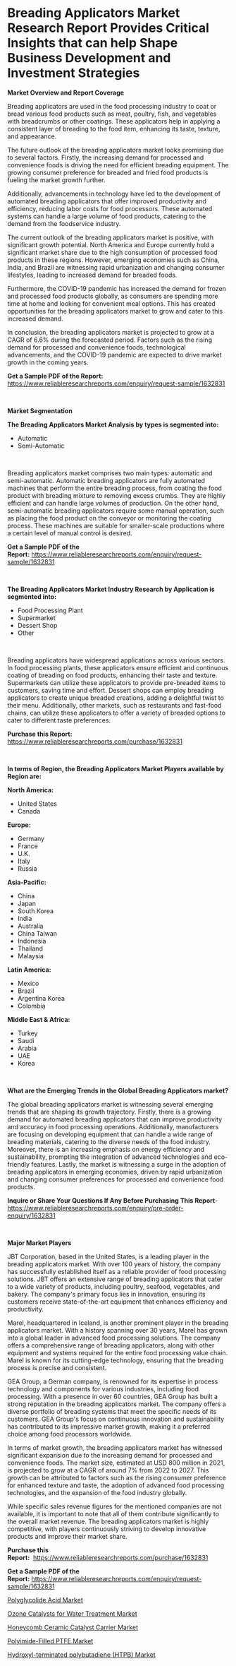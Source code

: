 <p><h1>Breading Applicators Market Research Report Provides Critical Insights that can help Shape Business Development and Investment Strategies</h1></p><p><strong>Market Overview and Report Coverage</strong></p>
<p><p>Breading applicators are used in the food processing industry to coat or bread various food products such as meat, poultry, fish, and vegetables with breadcrumbs or other coatings. These applicators help in applying a consistent layer of breading to the food item, enhancing its taste, texture, and appearance.</p><p>The future outlook of the breading applicators market looks promising due to several factors. Firstly, the increasing demand for processed and convenience foods is driving the need for efficient breading equipment. The growing consumer preference for breaded and fried food products is fueling the market growth further.</p><p>Additionally, advancements in technology have led to the development of automated breading applicators that offer improved productivity and efficiency, reducing labor costs for food processors. These automated systems can handle a large volume of food products, catering to the demand from the foodservice industry.</p><p>The current outlook of the breading applicators market is positive, with significant growth potential. North America and Europe currently hold a significant market share due to the high consumption of processed food products in these regions. However, emerging economies such as China, India, and Brazil are witnessing rapid urbanization and changing consumer lifestyles, leading to increased demand for breaded foods.</p><p>Furthermore, the COVID-19 pandemic has increased the demand for frozen and processed food products globally, as consumers are spending more time at home and looking for convenient meal options. This has created opportunities for the breading applicators market to grow and cater to this increased demand.</p><p>In conclusion, the breading applicators market is projected to grow at a CAGR of 6.6% during the forecasted period. Factors such as the rising demand for processed and convenience foods, technological advancements, and the COVID-19 pandemic are expected to drive market growth in the coming years.</p></p>
<p><strong>Get a Sample PDF of the Report:</strong> <a href="https://www.reliableresearchreports.com/enquiry/request-sample/1632831">https://www.reliableresearchreports.com/enquiry/request-sample/1632831</a></p>
<p>&nbsp;</p>
<p><strong>Market Segmentation</strong></p>
<p><strong>The Breading Applicators Market Analysis by types is segmented into:</strong></p>
<p><ul><li>Automatic</li><li>Semi-Automatic</li></ul></p>
<p>&nbsp;</p>
<p><p>Breading applicators market comprises two main types: automatic and semi-automatic. Automatic breading applicators are fully automated machines that perform the entire breading process, from coating the food product with breading mixture to removing excess crumbs. They are highly efficient and can handle large volumes of production. On the other hand, semi-automatic breading applicators require some manual operation, such as placing the food product on the conveyor or monitoring the coating process. These machines are suitable for smaller-scale productions where a certain level of manual control is desired.</p></p>
<p><strong>Get a Sample PDF of the Report:</strong>&nbsp;<a href="https://www.reliableresearchreports.com/enquiry/request-sample/1632831">https://www.reliableresearchreports.com/enquiry/request-sample/1632831</a></p>
<p>&nbsp;</p>
<p><strong>The Breading Applicators Market Industry Research by Application is segmented into:</strong></p>
<p><ul><li>Food Processing Plant</li><li>Supermarket</li><li>Dessert Shop</li><li>Other</li></ul></p>
<p>&nbsp;</p>
<p><p>Breading applicators have widespread applications across various sectors. In food processing plants, these applicators ensure efficient and continuous coating of breading on food products, enhancing their taste and texture. Supermarkets can utilize these applicators to provide pre-breaded items to customers, saving time and effort. Dessert shops can employ breading applicators to create unique breaded creations, adding a delightful twist to their menu. Additionally, other markets, such as restaurants and fast-food chains, can utilize these applicators to offer a variety of breaded options to cater to different taste preferences.</p></p>
<p><strong>Purchase this Report:</strong>&nbsp; <a href="https://www.reliableresearchreports.com/purchase/1632831">https://www.reliableresearchreports.com/purchase/1632831</a></p>
<p>&nbsp;</p>
<p><strong>In terms of Region, the Breading Applicators Market Players available by Region are:</strong></p>
<p>
    <p> <strong> North America: </strong>
        <ul>
            <li>United States</li>
            <li>Canada</li>
        </ul>
        </p> 
    <p> <strong> Europe: </strong>
        <ul>
            <li>Germany</li>
            <li>France</li>
            <li>U.K.</li>
            <li>Italy</li>
            <li>Russia</li>
        </ul>
        </p> 
    <p> <strong> Asia-Pacific: </strong>
        <ul>
            <li>China</li>
            <li>Japan</li>
            <li>South Korea</li>
            <li>India</li>
            <li>Australia</li>
            <li>China Taiwan</li>
            <li>Indonesia</li>
            <li>Thailand</li>
            <li>Malaysia</li>
        </ul>
        </p> 
    <p> <strong> Latin America: </strong>
        <ul>
            <li>Mexico</li>
            <li>Brazil</li>
            <li>Argentina Korea</li>
            <li>Colombia</li>
        </ul>
        </p> 
    <p> <strong> Middle East & Africa: </strong>
        <ul>
            <li>Turkey</li>
            <li>Saudi</li>
            <li>Arabia</li>
            <li>UAE</li>
            <li>Korea</li>
        </ul>
    </p>
    </p>
<p>&nbsp;</p>
<p><strong>What are the Emerging Trends in the Global Breading Applicators market?</strong></p>
<p><p>The global breading applicators market is witnessing several emerging trends that are shaping its growth trajectory. Firstly, there is a growing demand for automated breading applicators that can improve productivity and accuracy in food processing operations. Additionally, manufacturers are focusing on developing equipment that can handle a wide range of breading materials, catering to the diverse needs of the food industry. Moreover, there is an increasing emphasis on energy efficiency and sustainability, prompting the integration of advanced technologies and eco-friendly features. Lastly, the market is witnessing a surge in the adoption of breading applicators in emerging economies, driven by rapid urbanization and changing consumer preferences for processed and convenience food products.</p></p>
<p><strong>Inquire or Share Your Questions If Any Before Purchasing This Report</strong>- <a href="https://www.reliableresearchreports.com/enquiry/pre-order-enquiry/1632831">https://www.reliableresearchreports.com/enquiry/pre-order-enquiry/1632831</a></p>
<p>&nbsp;</p>
<p><strong>Major Market Players</strong></p>
<p><p>JBT Corporation, based in the United States, is a leading player in the breading applicators market. With over 100 years of history, the company has successfully established itself as a reliable provider of food processing solutions. JBT offers an extensive range of breading applicators that cater to a wide variety of products, including poultry, seafood, vegetables, and bakery. The company's primary focus lies in innovation, ensuring its customers receive state-of-the-art equipment that enhances efficiency and productivity.</p><p>Marel, headquartered in Iceland, is another prominent player in the breading applicators market. With a history spanning over 30 years, Marel has grown into a global leader in advanced food processing solutions. The company offers a comprehensive range of breading applicators, along with other equipment and systems required for the entire food processing value chain. Marel is known for its cutting-edge technology, ensuring that the breading process is precise and consistent.</p><p>GEA Group, a German company, is renowned for its expertise in process technology and components for various industries, including food processing. With a presence in over 60 countries, GEA Group has built a strong reputation in the breading applicators market. The company offers a diverse portfolio of breading systems that meet the specific needs of its customers. GEA Group's focus on continuous innovation and sustainability has contributed to its impressive market growth, making it a preferred choice among food processors worldwide.</p><p>In terms of market growth, the breading applicators market has witnessed significant expansion due to the increasing demand for processed and convenience foods. The market size, estimated at USD 800 million in 2021, is projected to grow at a CAGR of around 7% from 2022 to 2027. This growth can be attributed to factors such as the rising consumer preference for enhanced texture and taste, the adoption of advanced food processing technologies, and the expansion of the food industry globally.</p><p>While specific sales revenue figures for the mentioned companies are not available, it is important to note that all of them contribute significantly to the overall market revenue. The breading applicators market is highly competitive, with players continuously striving to develop innovative products and improve their market share.</p></p>
<p><strong>Purchase this Report:</strong>&nbsp;&nbsp;<a href="https://www.reliableresearchreports.com/purchase/1632831">https://www.reliableresearchreports.com/purchase/1632831</a></p>
<p></p>
<p><strong>Get a Sample PDF of the Report:</strong>&nbsp;<a href="https://www.reliableresearchreports.com/enquiry/request-sample/1632831">https://www.reliableresearchreports.com/enquiry/request-sample/1632831</a></p>
<p><p><a href="https://medium.com/@tyreldooley/polyglycolide-acid-market-analysis-and-sze-forecasted-for-period-from-2023-to-2030-d7ae39a1415a">Polyglycolide Acid Market</a></p><p><a href="https://medium.com/@chazmonahan2023/ozone-catalysts-for-water-treatment-market-trends-forecast-and-competitive-analysis-to-2030-7cbd42796a34">Ozone Catalysts for Water Treatment Market</a></p><p><a href="https://medium.com/@rosaleekoss/honeycomb-ceramic-catalyst-carrier-market-analysis-its-cagr-market-segmentation-and-global-5d88b8ace3b5">Honeycomb Ceramic Catalyst Carrier Market</a></p><p><a href="https://medium.com/@orphabrakus2023/polyimide-filled-ptfe-market-trends-forecast-and-competitive-analysis-to-2030-dca4a7e738ca">Polyimide-Filled PTFE Market</a></p><p><a href="https://medium.com/@twilabailey2000/hydroxyl-terminated-polybutadiene-htpb-market-analysis-and-sze-forecasted-for-period-from-2023-to-8fe7b8fe8454">Hydroxyl-terminated polybutadiene (HTPB) Market</a></p></p>